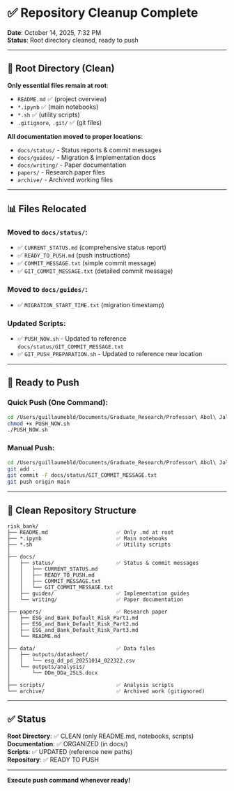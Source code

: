 # ✅ Repository Cleanup Complete

**Date**: October 14, 2025, 7:32 PM  
**Status**: Root directory cleaned, ready to push

---

## 📁 Root Directory (Clean)

**Only essential files remain at root**:
- `README.md` ✅ (project overview)
- `*.ipynb` ✅ (main notebooks)
- `*.sh` ✅ (utility scripts)
- `.gitignore`, `.git/` ✅ (git files)

**All documentation moved to proper locations**:
- `docs/status/` - Status reports & commit messages
- `docs/guides/` - Migration & implementation docs
- `docs/writing/` - Paper documentation
- `papers/` - Research paper files
- `archive/` - Archived working files

---

## 📊 Files Relocated

### Moved to `docs/status/`:
- ✅ `CURRENT_STATUS.md` (comprehensive status report)
- ✅ `READY_TO_PUSH.md` (push instructions)
- ✅ `COMMIT_MESSAGE.txt` (simple commit message)
- ✅ `GIT_COMMIT_MESSAGE.txt` (detailed commit message)

### Moved to `docs/guides/`:
- ✅ `MIGRATION_START_TIME.txt` (migration timestamp)

### Updated Scripts:
- ✅ `PUSH_NOW.sh` - Updated to reference `docs/status/GIT_COMMIT_MESSAGE.txt`
- ✅ `GIT_PUSH_PREPARATION.sh` - Updated to reference new location

---

## 🚀 Ready to Push

### **Quick Push (One Command)**:

```bash
cd /Users/guillaumebld/Documents/Graduate_Research/Professor\ Abol\ Jalilvand/fall2025/risk_bank/risk_bank
chmod +x PUSH_NOW.sh
./PUSH_NOW.sh
```

### **Manual Push**:

```bash
cd /Users/guillaumebld/Documents/Graduate_Research/Professor\ Abol\ Jalilvand/fall2025/risk_bank/risk_bank
git add .
git commit -F docs/status/GIT_COMMIT_MESSAGE.txt
git push origin main
```

---

## 📂 Clean Repository Structure

```
risk_bank/
├── README.md                      ✅ Only .md at root
├── *.ipynb                        ✅ Main notebooks
├── *.sh                           ✅ Utility scripts
│
├── docs/
│   ├── status/                    ✅ Status & commit messages
│   │   ├── CURRENT_STATUS.md
│   │   ├── READY_TO_PUSH.md
│   │   ├── COMMIT_MESSAGE.txt
│   │   └── GIT_COMMIT_MESSAGE.txt
│   ├── guides/                    ✅ Implementation guides
│   └── writing/                   ✅ Paper documentation
│
├── papers/                        ✅ Research paper
│   ├── ESG_and_Bank_Default_Risk_Part1.md
│   ├── ESG_and_Bank_Default_Risk_Part2.md
│   ├── ESG_and_Bank_Default_Risk_Part3.md
│   └── README.md
│
├── data/                          ✅ Data files
│   ├── outputs/datasheet/
│   │   └── esg_dd_pd_20251014_022322.csv
│   └── outputs/analysis/
│       └── DDm_DDa_2SLS.docx
│
├── scripts/                       ✅ Analysis scripts
└── archive/                       ✅ Archived work (gitignored)
```

---

## ✅ Status

**Root Directory**: ✅ CLEAN (only README.md, notebooks, scripts)  
**Documentation**: ✅ ORGANIZED (in docs/)  
**Scripts**: ✅ UPDATED (reference new paths)  
**Repository**: ✅ READY TO PUSH

---

**Execute push command whenever ready!**
